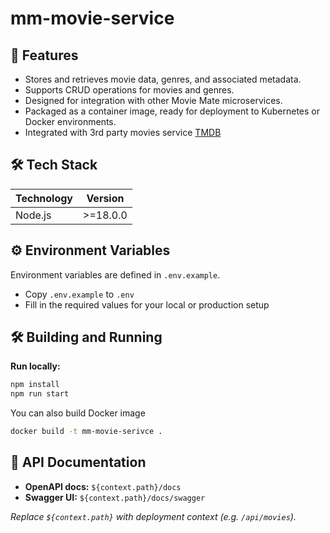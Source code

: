 # mm-movie-service

## 🚀 Features

- Stores and retrieves movie data, genres, and associated metadata.
- Supports CRUD operations for movies and genres.
- Designed for integration with other Movie Mate microservices.
- Packaged as a container image, ready for deployment to Kubernetes or Docker environments.
- Integrated with 3rd party movies service [TMDB](https://developer.themoviedb.org/docs/getting-started)

## 🛠️ Tech Stack

| Technology      | Version    |
|-----------------|-----------|
| Node.js         | >=18.0.0         |

## ⚙️ Environment Variables

Environment variables are defined in `.env.example`.

- Copy `.env.example` to `.env`
- Fill in the required values for your local or production setup

## 🛠️ Building and Running

**Run locally:**
```bash
npm install
npm run start
```

You can also build Docker image
```bash
docker build -t mm-movie-serivce .
```

## 📄 API Documentation

- **OpenAPI docs:** `${context.path}/docs`
- **Swagger UI:** `${context.path}/docs/swagger`

_Replace `${context.path}` with deployment context (e.g. `/api/movies`)._
